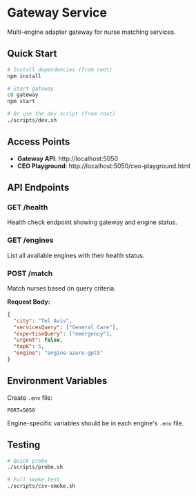 # Gateway Service

Multi-engine adapter gateway for nurse matching services.

## Quick Start

```bash
# Install dependencies (from root)
npm install

# Start gateway
cd gateway
npm start

# Or use the dev script (from root)
./scripts/dev.sh
```

## Access Points

- **Gateway API**: http://localhost:5050
- **CEO Playground**: http://localhost:5050/ceo-playground.html

## API Endpoints

### GET /health
Health check endpoint showing gateway and engine status.

### GET /engines
List all available engines with their health status.

### POST /match
Match nurses based on query criteria.

**Request Body:**
```json
{
  "city": "Tel Aviv",
  "servicesQuery": ["General Care"],
  "expertiseQuery": ["emergency"],
  "urgent": false,
  "topK": 5,
  "engine": "engine-azure-gpt5"
}
```

## Environment Variables

Create `.env` file:
```
PORT=5050
```

Engine-specific variables should be in each engine's `.env` file.

## Testing

```bash
# Quick probe
./scripts/probe.sh

# Full smoke test
./scripts/csv-smoke.sh
```